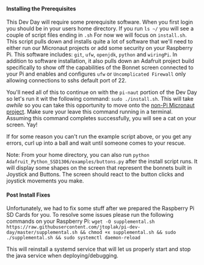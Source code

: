 #### Installing the Prerequisites
This Dev Day will require some prerequisite software.  When you first login you should be in your users home directory.  If you run `ls ~/` you will see a couple of script files ending in `.sh`  For now we will focus on `install.sh`.  This script pulls down and installs quite a lot of software that we'll need to either run our Micronaut projects or add some security on your Raspberry Pi.  This software includes:  `git`, `ufw`, `openjdk`, `python` and `wiringPi`.  In addition to software installation, it also pulls down an Adafruit project build specifically to show off the capabilities of the Bonnet screen connected to your Pi and enables and configures `ufw` or `Uncomplicated Firewall` only allowing connections to sshs default port of 22.

You'll need all of this to continue on with the `pi-naut` portion of the Dev Day so let's run it wit the following command: `sudo ./install.sh`.  This will take *awhile* so you can take this opportunity to move onto the [non-Pi Micronaut project](../README.md#exercises).  Make sure your leave this command running in a terminal.  Assuming this command completes successfully, you will see a cat on your screen.  Yay!


If for some reason you can't run the example script above, or you get any errors, curl up into a ball and wait until someone comes to your rescue.

Note:  From your home directory, you can also run `python Adafruit_Python_SSD1306/examples/buttons.py` after the install script runs. It will display some shapes on the screen that represent the bonnets built in Joystick and Buttons.  The screen should react to the button clicks and joystick movements you make.


#### Post Install Fixes
Unfortunately, we had to fix some stuff after we prepared the Raspberry Pi SD Cards for you.  To resolve some issues please run the following commands on your Raspberry Pi:
`wget -O supplemental.sh https://raw.githubusercontent.com/jtoplak/pi-dev-day/master/supplemental.sh && chmod +x supplemental.sh && sudo ./supplemental.sh && sudo systemctl daemon-reload`

This will reinstall a systemd service that will let us properly start and stop the java service when deploying/debugging.
